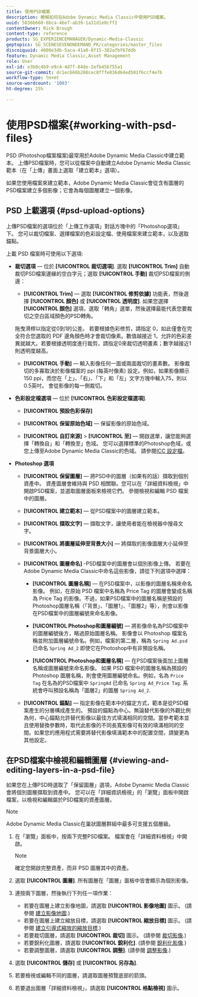 ```yaml
---
title: 使用PSD檔案
description: 瞭解如何在Adobe Dynamic Media Classic中使用PSD檔案。
uuid: 5836b660-6bca-46e7-ab39-1a31d1e0cff2
contentOwner: Rick Brough
content-type: reference
products: SG_EXPERIENCEMANAGER/Dynamic-Media-Classic
geptopics: SG_SCENESEVENONDEMAND_PK/categories/master_files
discoiquuid: 4086e3db-5aca-41a0-8f15-302afbf67ddb
feature: Dynamic Media Classic,Asset Management
role: User
exl-id: e3b8c4b9-e9c4-4d7f-84de-2efb456755a1
source-git-commit: dc1ec666b208cec8fffe836d64ed501f6ccf4e7b
workflow-type: tm+mt
source-wordcount: '1003'
ht-degree: 25%

---
```


# 使用PSD檔案{#working-with-psd-files}

<!--   USED TO BE AN OPTION UNDER COLOR PROFILE OPTIONS * **Convert To sRGB (default)** - Converts to sRGB (Standard Red Green Blue). sRGB is the recommended color space for displaying images on web pages. -->

PSD (Photoshop檔案檔案)最常用於Adobe Dynamic Media Classic中建立範本。 上傳PSD檔案時，您可以從檔案中自動建立Adobe Dynamic Media Classic範本（在「上傳」畫面上選取「建立範本」選項）。

如果您使用檔案來建立範本，Adobe Dynamic Media Classic會從含有圖層的PSD檔案建立多個影像；它會為每個圖層建立一個影像。

## PSD 上載選項 {#psd-upload-options}

上傳PSD檔案的選項位於「上傳工作選項」對話方塊中的「Photoshop選項」下。 您可以裁切檔案、選擇檔案的色彩設定檔、使用檔案來建立範本，以及選取錨點。

上載 PSD 檔案時可使用以下選項:

* **裁切選項**  — 位於 **[!UICONTROL 裁切選項]**. 選取 **[!UICONTROL Trim]** 自動裁切PSD檔案邊緣的空白字元；選取 **[!UICONTROL 手動]** 裁切PSD檔案的側邊：

   * **[!UICONTROL Trim]**  — 選取 **[!UICONTROL 修剪依據]** 功能表，然後選擇 **[!UICONTROL 顏色]** 或 **[!UICONTROL 透明度]**.
   如果您選擇 **[!UICONTROL 顏色]** 選項，選取「轉角」選單，然後選擇最能代表您要裁切之空白區域顏色的PSD轉角。

   拖曳滑桿以指定從0到1的公差。 若要根據色彩修剪，請指定 0，如此僅會在完全符合您選取的 PDF 邊角顏色時才會裁切像素。數值越接近 1，允許的色彩差異就越大。若要根據透明度進行裁剪，請指定0來裁切透明畫素；數字越接近1則透明度越高。

   * **[!UICONTROL 手動]**  — 輸入影像任何一面或兩面裁切的畫素數。 影像裁切的多寡取決於影像檔案的 ppi (每英吋像素) 設定。例如，如果影像顯示150 ppi，而您在「上」、「右」、「下」和「左」文字方塊中輸入75，則以0.5英吋。 會從影像的每一側裁切。


* **色彩設定檔選項**  — 位於 **[!UICONTROL 色彩設定檔選項]**.

   * **[!UICONTROL 預設色彩保存]**

   * **[!UICONTROL 保留原始色域]**  — 保留影像的原始色域。

   * **[!UICONTROL 自訂來源]** > **[!UICONTROL 至]**  — 開啟選單，讓您能夠選擇「轉換自」和「轉換至」色域。 您可以選擇標準的Photoshop色域，或您上傳至Adobe Dynamic Media Classic的色域。 請參閱[ICC 設定檔](/help/icc-profiles.md)。

* **Photoshop 選項**

   * **[!UICONTROL 保留圖層]**  — 將PSD中的圖層（如果有的話）擷取到個別資產中。 資產圖層會維持與 PSD 相關聯。您可以在「詳細資料檢視」中開啟PSD檔案，並選取圖層面板來檢視它們。 參閱檢視和編輯 PSD 檔案中的圖層。

   * **[!UICONTROL 建立範本]**  — 從PSD檔案中的圖層建立範本。

   * **[!UICONTROL 擷取文字]**  — 擷取文字，讓使用者能在檢視器中搜尋文字。

   * **[!UICONTROL 將圖層延伸至背景大小]**  — 將擷取的影像圖層大小延伸至背景圖層大小。

   * **[!UICONTROL 圖層命名]** -PSD檔案中的圖層會以個別影像上傳。 若要在Adobe Dynamic Media Classic中命名這些影像，請從下列選項中選擇：

      * **[!UICONTROL 圖層名稱]**  — 在PSD檔案中，以影像的圖層名稱來命名影像。 例如，在原始 PSD 檔案中名稱為 Price Tag 的圖層會變成名稱為 Price Tag 的影像。不過，如果PSD檔案中的圖層名稱是預設的Photoshop圖層名稱（「背景」、「圖層1」、「圖層2」等），則會以影像在PSD檔案中的圖層編號來命名影像。 <!-- not their default layer names -->

      * **[!UICONTROL Photoshop和圖層編號]**  — 將影像命名為PSD檔案中的圖層編號後方，略過原始圖層名稱。 影像會以 Photoshop 檔案名稱並附加圖層編號命名。例如，檔案的第二層，稱為 `Spring Ad.psd` 已命名 `Spring Ad_2` 即使它在Photoshop中有非預設名稱。

      * **[!UICONTROL Photoshop和圖層名稱]**  — 在PSD檔案後面加上圖層名稱或圖層編號來命名影像。 如果 PSD 檔案中的圖層名稱為預設的 Photoshop 圖層名稱，則會使用圖層編號命名。例如，名為 `Price Tag` 在名為的PSD檔案中 `SpringAd` 已命名 `Spring Ad_Price Tag`. 系統會呼叫預設名稱為「圖層2」的圖層 `Spring Ad_2`.
   * **[!UICONTROL 錨點]**  — 指定影像在範本中的錨定方式，範本是從PSD檔案產生的分層構成產生的。 預設的錨點為中心。無論替代影像的外觀比例為何，中心錨點允許替代影像以最佳方式填滿相同的空間。當參考範本並且使用替換參數時，取代此影像的不同長寬影像可有效的填滿相同的空間。如果您的應用程式需要將替代影像填滿範本中的配置空間，請變更為其他設定。


## 在PSD檔案中檢視和編輯圖層 {#viewing-and-editing-layers-in-a-psd-file}

如果您在上傳PSD時選取了「保留圖層」選項，Adobe Dynamic Media Classic會將個別圖層擷取到資產中。 您可以在「詳細資訊檢視」的「瀏覽」面板中開啟檔案，以檢視和編輯屬於PSD檔案的資產圖層。

>[!NOTE]
>
>Adobe Dynamic Media Classic在巢狀圖層群組中最多可支援五個層級。

1. 在「瀏覽」面板中，按兩下完整PSD檔案。 檔案會在「詳細資料檢視」中開啟。

   >[!NOTE]
   >
   >確定您開啟完整資產，而非 PSD 圖層其中的資產。

1. 選取 **[!UICONTROL 圖層]**. 所有圖層在「圖層」面板中皆會顯示為個別影像。
1. 連按兩下圖層，然後執行下列任一項作業：

   * 若要在圖層上建立影像地圖，請選取 **[!UICONTROL 影像地圖]** 圖示。 (請參閱 [建立影像地圖](creating-image-maps.md#creating_image_maps).)
   * 若要在圖層上建立縮放目標，請選取 **[!UICONTROL 縮放目標]** 圖示。 (請參閱 [建立引導式縮放的縮放目標](creating-zoom-targets-guided-zoom.md#creating_zoom_targets_for_guided_zoom).)
   * 若要裁切圖層，請選取 **[!UICONTROL 裁切]** 圖示。 (請參閱 [裁切影像](cropping-image.md#cropping_an_image).)
   * 若要銳利化圖層，請選取 **[!UICONTROL 銳利化]**. (請參閱 [銳利化影像](sharpening-image.md#sharpening_an_image).)
   * 若要調整圖層，請選取 **[!UICONTROL 調整]**. (請參閱 [調整影像](adjusting-image.md#adjusting_an_image).)

1. 選取 **[!UICONTROL 儲存]** 或 **[!UICONTROL 另存為]**.
1. 若要檢視或編輯不同的圖層，請選取圖層預覽底部的箭頭。
1. 若要退出圖層「詳細資料檢視」，請選取 **[!UICONTROL 格點檢視]** 圖示。
